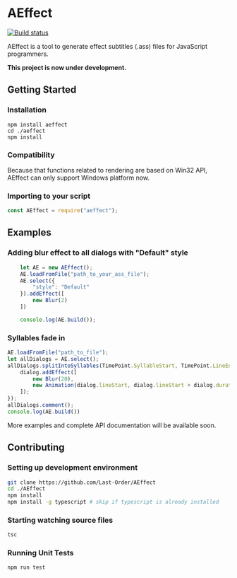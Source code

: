 # AEffect
[![Build status](https://ci.appveyor.com/api/projects/status/yu0wdn5kge5fh4yy?svg=true)](https://ci.appveyor.com/project/Last-Order/aeffect)

AEffect is a tool to generate effect subtitles (.ass) files for JavaScript programmers.

**This project is now under development.**

## Getting Started

### Installation
```
npm install aeffect
cd ./aeffect
npm install
```

### Compatibility

Because that functions related to rendering are based on Win32 API, AEffect can only support Windows platform now.


### Importing to your script

```JavaScript
const AEffect = require("aeffect");
```

## Examples

### Adding blur effect to all dialogs with "Default" style

```JavaScript
    let AE = new AEffect();
    AE.loadFromFile("path_to_your_ass_file");
    AE.select({
        "style": "Default"
    }).addEffect([
        new Blur(2)
    ])

    console.log(AE.build());

```

### Syllables fade in

```javascript
AE.loadFromFile("path_to_file");
let allDialogs = AE.select();
allDialogs.splitIntoSyllables(TimePoint.SyllableStart, TimePoint.LineEnd).forEachDialog((dialog) => {
    dialog.addEffect([
        new Blur(20),
        new Animation(dialog.lineStart, dialog.lineStart + dialog.duration, new Blur(0))
    ]);
});
allDialogs.comment();
console.log(AE.build())
```

More examples and complete API documentation will be available soon.

## Contributing

### Setting up development environment
```bash
git clone https://github.com/Last-Order/AEffect
cd ./AEffect
npm install
npm install -g typescript # skip if typescript is already installed
```

### Starting watching source files
```bash
tsc
```

### Running Unit Tests
```bash
npm run test
```
